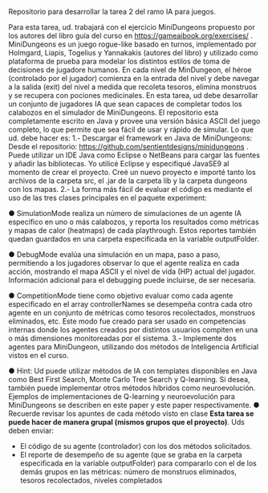 Repositorio para desarrollar la tarea 2 del ramo IA para juegos.


Para esta tarea, ud. trabajará con el ejercicio MiniDungeons propuesto por los autores del
libro guía del curso en https://gameaibook.org/exercises/ . MiniDungeons es un juego
rogue-like basado en turnos, implementado por Holmgard, Liapis, Togelius y Yannakakis
(autores del libro) y utilizado como plataforma de prueba para modelar los distintos estilos
de toma de decisiones de jugadore humanos. En cada nivel de MinDungeon, el héroe
(controlado por el jugador) comienza en la entrada del nivel y debe navegar a la salida (exit)
del nivel a medida que recoleta tesoros, elimina monstruos y se recupera con pociones
medicinales. En esta tarea, ud debe desarrollar un conjunto de jugadores IA que sean
capaces de completar todos los calabozos en el simulador de MiniDungeons. El repositorio
esta completamente escrito en Java y provee una versión básica ASCII del juego completo,
lo que permite que sea fácil de usar y rápido de simular.
Lo que ud. debe hacer es:
1.- Descargar el framework en Java de MiniDungeons: Desde el repositorio:
https://github.com/sentientdesigns/minidungeons . Puede utilizar un IDE Java como Eclipse
o NetBeans para cargar las fuentes y añadir las bibliotecas. Yo utilicé Eclipse y especifiqué
JavaSE9 al momento de crear el proyecto. Creé un nuevo proyecto e importé tanto los
archivos de la carpeta src, el .jar de la carpeta lib y la carpeta dungeons con los mapas.
2.- La forma más fácil de evaluar el código es mediante el uso de las tres clases principales
en el paquete experiment:

● SimulationMode realiza un número de simulaciones de un agente IA
específico en uno o más calabozos, y reporta los resultados como métricas y
mapas de calor (heatmaps) de cada playthrough. Estos reportes también
quedan guardados en una carpeta especificada en la variable outputFolder.

● DebugMode evalúa una simulación en un mapa, paso a paso, permitiendo a
los jugadores observar lo que el agente realiza en cada acción, mostrando el
mapa ASCII y el nivel de vida (HP) actual del jugador. Información adicional
para el debugging puede incluirse, de ser necesaria.

● CompetitionMode tiene como objetivo evaluar como cada agente
especificado en el array controllerNames se desempeña contra cada otro
agente en un conjunto de métricas como tesoros recolectados, monstruos
eliminados, etc. Este modo fue creado para ser usado en competencias
internas donde los agentes creados por distintos usuarios compiten en una o
más dimensiones monitoreadas por el sistema.
3.- Implemente dos agentes para MiniDungeon, utilizando dos métodos de Inteligencia
Artificial vistos en el curso.

● Hint: Ud puede utilizar métodos de IA con templates disponibles en Java
como Best First Search, Monte Carlo Tree Search y Q-learning. Si desea,
también puede implementar otros métodos híbridos como neuroevolución.
Ejemplos de implementaciones de Q-learning y neuroevolución para
MiniDungeons se describen en este paper y este paper respectivamente.
● Recuerde revisar los apuntes de cada método visto en clase
**Esta tarea se puede hacer de manera grupal (mismos grupos que el proyecto)**. Uds
deben enviar:
- El código de su agente (controlador) con los dos métodos solicitados.
- El reporte de desempeño de su agente (que se graba en la carpeta especificada en
la variable outputFolder) para compararlo con el de los demás grupos en las
métricas: número de monstruos eliminados, tesoros recolectados, niveles
completados
